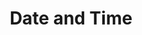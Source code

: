 ---
layout: default
title: Date and Time
nav_order: 17
has_children: true
permalink: date-and-time
---